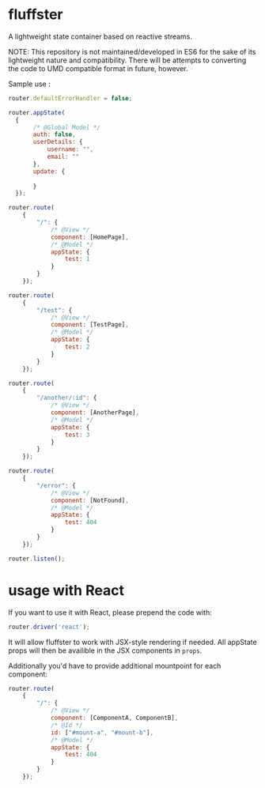 # fluffster

A lightweight state container based on reactive streams.

NOTE: This repository is not maintained/developed in ES6 for the sake of its lightweight nature and compatibility. There will be attempts to converting the code to UMD compatible format in future, however.

Sample use :

```javascript
router.defaultErrorHandler = false;

router.appState(
  {
       /* @Global Model */
       auth: false,
       userDetails: {
           username: "",
           email: ""
       },
       update: {
           
       }
  });

router.route(
    {
        "/": {
            /* @View */
            component: [HomePage],
            /* @Model */
            appState: {
                test: 1
            }
        }
    });

router.route(
    {
        "/test": {
            /* @View */
            component: [TestPage],
            /* @Model */
            appState: {
                test: 2
            }
        }
    });

router.route(
    {
        "/another/:id": {
            /* @View */
            component: [AnotherPage],
            /* @Model */
            appState: {
                test: 3
            }
        }
    });

router.route(
    {
        "/error": {
            /* @View */
            component: [NotFound],
            /* @Model */
            appState: {
                test: 404
            }
        }
    });

router.listen();
```

# usage with React 

If you want to use it with React, please prepend the code with:

```javascript
router.driver('react');
```

It will allow fluffster to work with JSX-style rendering if needed. All appState props will then be availible in the JSX components in ```props```.

Additionally you'd have to provide additional mountpoint for each component:

```javascript
router.route(
    {
        "/": {
            /* @View */
            component: [ComponentA, ComponentB],
            /* @Id */
            id: ["#mount-a", "#mount-b"],
            /* @Model */
            appState: {
                test: 404
            }
        }
    });
```
